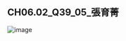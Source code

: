 ## CH06.02_Q39_05_張育菁 

![image](https://github.com/user-attachments/assets/58e6da8a-ae20-457d-9507-f56d239e8862)

